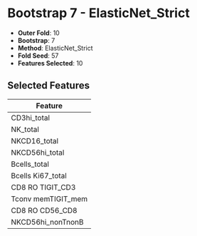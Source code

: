 # Bootstrap 7 - ElasticNet_Strict

- **Outer Fold**: 10
- **Bootstrap**: 7
- **Method**: ElasticNet_Strict
- **Fold Seed**: 57
- **Features Selected**: 10

## Selected Features

| Feature |
|---------|
| CD3hi_total |
| NK_total |
| NKCD16_total |
| NKCD56hi_total |
| Bcells_total |
| Bcells Ki67_total |
| CD8 RO TIGIT_CD3 |
| Tconv memTIGIT_mem |
| CD8 RO CD56_CD8 |
| NKCD56hi_nonTnonB |
